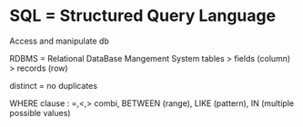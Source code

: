 # SQL = Structured Query Language

Access and manipulate db

RDBMS = Relational DataBase Mangement System
tables > fields (column) > records (row)

distinct = no duplicates

WHERE clause : =,<,> combi, BETWEEN (range), LIKE (pattern), IN (multiple possible values)
